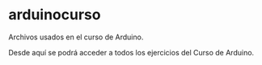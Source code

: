 arduinocurso
============

Archivos usados en el curso de Arduino.

Desde aquí se podrá acceder a todos los ejercicios del Curso de Arduino.
